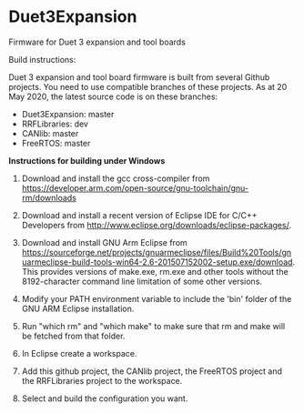 # Duet3Expansion

Firmware for Duet 3 expansion and tool boards

Build instructions:

Duet 3 expansion and tool board firmware is built from several Github projects. You need to use compatible branches of these projects. As at 20 May 2020, the latest source code is on these branches:

- Duet3Expansion: master
- RRFLibraries: dev
- CANlib: master
- FreeRTOS: master

**Instructions for building under Windows**

1. Download and install the gcc cross-compiler from https://developer.arm.com/open-source/gnu-toolchain/gnu-rm/downloads

2. Download and install a recent version of Eclipse IDE for C/C++ Developers from http://www.eclipse.org/downloads/eclipse-packages/.

3. Download and install GNU Arm Eclipse from https://sourceforge.net/projects/gnuarmeclipse/files/Build%20Tools/gnuarmeclipse-build-tools-win64-2.6-201507152002-setup.exe/download. This provides versions of make.exe, rm.exe and other tools without the 8192-character command line limitation of some other versions.

4. Modify your PATH environment variable to include the 'bin' folder of the GNU ARM Eclipse installation.

5. Run "which rm" and "which make" to make sure that rm and make will be fetched from that folder.

6. In Eclipse create a workspace.

7. Add this github project, the CANlib project, the FreeRTOS project and the RRFLibraries project to the workspace.

8. Select and build the configuration you want.
